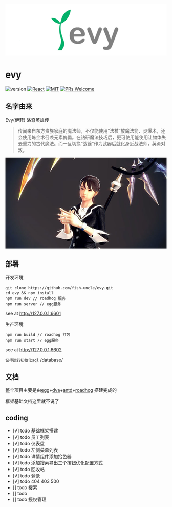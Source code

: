 ![Evy](src/imgs/logo-gray.png)
# evy

![version](https://img.shields.io/badge/version-v1.0.0-brightgreen.svg?style=flat-square) [![React](https://img.shields.io/badge/react-16.x.x-brightgreen.svg?style=flat-square)](https://github.com/facebook/react) [![MIT](https://img.shields.io/dub/l/vibe-d.svg?style=flat-square)](http://opensource.org/licenses/MIT) [![PRs Welcome](https://img.shields.io/badge/PRs-welcome-brightgreen.svg?style=flat-square)](https://reactjs.org/docs/how-to-contribute.html#your-first-pull-request)


## 名字由来
Evy(伊菲) 洛奇英雄传
> 传闻来自东方贵族家庭的魔法师，不仅能使用“法杖”放魔法箭、炎爆术，还会使用炼金术召唤元素傀儡。在钻研魔法技巧后，更可使用能使用让物体失去重力的古代魔法。而一旦切换“战镰”作为武器后就化身近战法师，英勇对敌。

![Evy](src/imgs/evy.jpg)

## 部署
开发环境
```
git clone https://github.com/fish-uncle/evy.git
cd evy && npm install
npm run dev // roadhog 服务
npm run server // egg服务
```
see at http://127.0.0.1:6601

生产环境
```
npm run build // roadhog 打包
npm run start // egg服务
```
see at http://127.0.0.1:6602

`记得运行初始化sql` /database/
## 文档
整个项目主要是由[egg](https://eggjs.org/zh-cn/)+[dva](https://dvajs.com/guide/)+[antd](https://ant.design/index-cn)+[roadhog](https://www.npmjs.com/package/roadhog) 搭建完成的

框架基础文档这里就不说了

## coding
* [√] todo 基础框架搭建
* [√] todo 员工列表
* [√] todo 仪表盘
* [√] todo 左侧菜单列表
* [√] todo 详情组件添加拾色器
* [√] todo 添加搜索导出三个按钮优化配置方式
* [√] todo 回收站
* [√] todo 登录
* [√] todo 404 403 500
* [] todo 搜索
* [] todo 
* [] todo 授权管理

